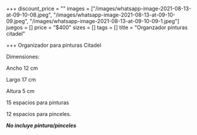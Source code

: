 +++
discount_price = ""
images = ["/images/whatsapp-image-2021-08-13-at-09-10-08.jpeg", "/images/whatsapp-image-2021-08-13-at-09-10-09.jpeg", "/images/whatsapp-image-2021-08-13-at-09-10-09-1.jpeg"]
juegos = []
price = "$400"
sizes = []
tags = []
title = "Organzador pinturas citadel"

+++
Organizador para pinturas Citadel

Dimensiones:

Ancho 12 cm

Largo 17 cm

Altura 5 cm

15 espacios para pinturas

12 espacios para pinceles.

**_No incluye pintura/pinceles_**